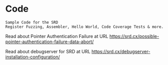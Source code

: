 # Code
```
Sample Code for the SRD
Register Fuzzing, Assembler, Hello World, Code Coverage Tests & more.
```
Read about Pointer Authentication Failure at URL https://srd.cx/possible-pointer-authentication-failure-data-abort/

Read about debugserver for SRD at URL https://srd.cx/debugserver-installation-configuration/
